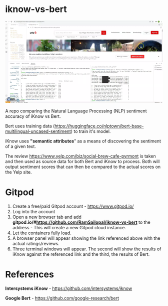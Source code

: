 # iknow-vs-bert

![Alt text](iknow-bert.webp?raw=true "iKnow vs Bert")

A repo comparing the Natural Language Processing (NLP) sentiment accuracy of iKnow vs Bert. 

Bert uses training data (https://huggingface.co/nlptown/bert-base-multilingual-uncased-sentiment) to train it's model.

iKnow uses **"semantic attributes**" as a means of discovering the sentiment of a given text.

The review https://www.yelp.com/biz/social-brew-cafe-pyrmont is taken and then used as source data for both Bert and iKnow to process. Both will output sentiment scores that can then be compared to the actual scores on the Yelp site.

 # Gitpod
   
1) Create a free/paid Gitpod account - https://www.gitpod.io/
2) Log into the account
3) Open a new browser tab and add **gitpod.io/#https://github.com/RamSailopal/iknow-vs-bert** to the address - This will create a new Gitpod cloud instance.
4) Let the containers fully load.
5) A browser panel will appear showing the link referenced above with the actual ratings/reviews.
6) Three terminal windows will appear. The second will show the results of iKnow against the referenced link and the third, the results of Bert.

# References

**Intersystems iKnow** - https://github.com/intersystems/iknow

**Google Bert** - https://github.com/google-research/bert
